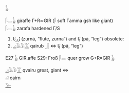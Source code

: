 𓃱  

𓋴𓂋𓃱 giraffe Γ+R⋍GIR (𓋴 soft Γamma gsh like giant)  
𓋴𓂋𓃱 zarafa hardened Γ/S  

1) زُرنَا‎ (zurnā, “flute, zurna”) and پَا‎ (pā, “leg”) obsolete:  
2) [𓈎](𓈎)𓄿𓅱[𓀠](𓀠) qairub 𓃀 ⇔ پَا‎ (pā, “leg”)  

E27 𓃱 GIR.affe S29: Γroß 𓋴𓂋 quer grow G+R=GIR 𓃱  

[𓈎](𓈎)𓄿𓅱[𓀠](𓀠) qvairu great, giant ⇔  
[𓏘](𓏘) cairn  
[𓅨](𓅨)  
